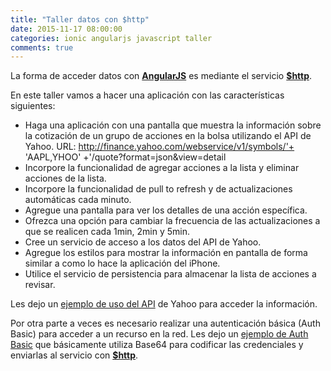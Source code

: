 ```yaml
---
title: "Taller datos con $http"
date: 2015-11-17 08:00:00
categories: ionic angularjs javascript taller
comments: true
---
```

La forma de acceder datos con [__AngularJS__][3] es mediante el servicio [__$http__][2].

En este taller vamos a hacer una aplicación con las características siguientes:

- Haga una aplicación con una pantalla que muestra la información sobre la cotización de un grupo de acciones en la bolsa utilizando el API de Yahoo. 
URL: http://finance.yahoo.com/webservice/v1/symbols/'+ 'AAPL,YHOO' +'/quote?format=json&view=detail 
- Incorpore la funcionalidad de agregar acciones a la lista y eliminar acciones de la lista.
- Incorpore la funcionalidad de pull to refresh y de actualizaciones automáticas cada minuto.
- Agregue una pantalla para ver los detalles de una acción específica.
- Ofrezca una opción para cambiar la frecuencia de las actualizaciones a que se realicen cada 1min, 2min y 5min.
- Cree un servicio de acceso a los datos del API de Yahoo.
- Agregue los estilos para mostrar la información en pantalla de forma similar a como lo hace la aplicación del iPhone.
- Utilice el servicio de persistencia para almacenar la lista de acciones a revisar.

Les dejo un [ejemplo de uso del API][1] de Yahoo para acceder la información.

Por otra parte a veces es necesario realizar una autenticación básica (Auth Basic) para acceder a un recurso en la red. Les dejo un [ejemplo de Auth Basic][4] que básicamente utiliza Base64 para codificar las credenciales y enviarlas al servicio con [__$http__][2].

[1]: http://play.ionic.io/app/6d92827a5c49 "Resultado del tutorial" 
[2]: https://docs.angularjs.org/api/ng/service/$http "$http"
[3]: https://angularjs.org "AngularJS"
[4]: http://play.ionic.io/app/f63226eb5706 "Uso de Auth Basic"